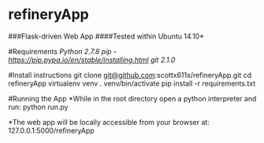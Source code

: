 # refineryApp
###Flask-driven Web App
####Tested within Ubuntu 14.10*

#Requirements
*Python 2.7.8*
*pip - https://pip.pypa.io/en/stable/installing.html*
*git 2.1.0*

#Install instructions
git clone git@github.com:scottx611x/refineryApp.git
cd refineryApp
virtualenv venv
. venv/bin/activate
pip install -r requirements.txt

#Running the App
*While in the root directory open a python interpreter and run: 
python run.py

*The web app will be locally accessible from your browser at: 127.0.0.1:5000/refineryApp
  

